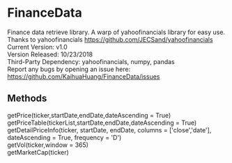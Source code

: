 # FinanceData  
Finance data retrieve library. A warp of yahoofinancials library for easy use. Thanks to yahoofinancials https://github.com/JECSand/yahoofinancials  
Current Version: v1.0  
Version Released: 10/23/2018  
Third-Party Dependency: yahoofinancials, numpy, pandas  
Report any bugs by opening an issue here: https://github.com/KaihuaHuang/FinanceData/issues  
## Methods
getPrice(ticker,startDate,endDate,dateAscending = True)  
getPriceTable(tickerList,startDate,endDate,dateAscending = True)  
getDetailPriceInfo(ticker, startDate, endDate, columns = ['close','date'], dateAscending = True, frequency = 'D')  
getVol(ticker,window = 365)  
getMarketCap(ticker)  


